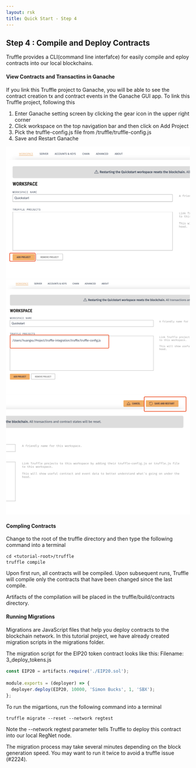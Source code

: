 ```yaml
---
layout: rsk
title: Quick Start - Step 4
---
```

## Step 4 : Compile and Deploy Contracts


Truffle provides a CLI(command line interfafce) for easily compile and eploy contracts into our local blockchains.

#### View Contracts and Transactins in Ganache
If you link this Truffle project to Ganache, you will be able to see the contract creation tx and contract events in the Ganache GUI app.  To link this Truffle project, following this 
1. Enter Ganache setting screen by clicking the gear icon in the upper right corner
1. Click workspace on the top navigation bar and then click on Add Project
1. Pick the truffle-config.js file from <tutorial-root>/truffle/truffle-config.js
1. Save and Restart Ganache

![Add Project To Ganache 1](../dist/images/add-ganache-1.png)
![Add Project To Ganache 2](../dist/images/add-ganache-2.png)
![Add Project To Ganache 3](../dist/images/add-ganache-3.png)


#### Compling Contracts
Change to the root of the truffle directory and then type the following command into a terminal
```shell
cd <tutorial-root>/truffle
truffle compile
```
Upon first run, all contracts will be compiled. Upon subsequent runs, Truffle will compile only the contracts that have been changed since the last compile.

Artifacts of the compilation will be placed in the truffle/build/contracts directory.


#### Running Migrations
Migrations are JavaScript files that help you deploy contracts to the blockchain network. In this tutorial project, we have already created migration scripts in the migrations folder.

The migration script for the EIP20 token contract looks like this:
Filename: 3_deploy_tokens.js
```javascript
const EIP20 = artifacts.require('./EIP20.sol');

module.exports = (deployer) => {
  deployer.deploy(EIP20, 10000, 'Simon Bucks', 1, 'SBX');
};
```
To run the migartions, run the following command into a terminal
```shell
truffle migrate --reset --network regtest
```
Note the --network regtest parameter tells Truffle to deploy this contract into our local RegNet node. 

The migration process may take several minutes depending on the block generation speed. You may want to run it twice to avoid a truffle issue (#2224).